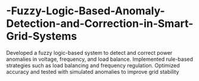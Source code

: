 # -Fuzzy-Logic-Based-Anomaly-Detection-and-Correction-in-Smart-Grid-Systems
Developed a fuzzy logic-based system to detect and correct power anomalies in voltage, frequency, and  load balance. Implemented rule-based strategies such as load balancing and frequency regulation.  Optimized accuracy and tested with simulated anomalies to improve grid stability
